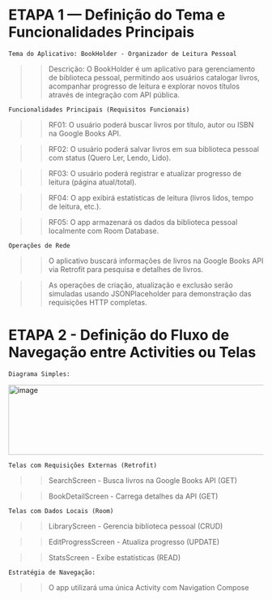 # ETAPA 1 — Definição do Tema e Funcionalidades Principais

```Tema do Aplicativo: BookHolder - Organizador de Leitura Pessoal```
>>Descrição:
>>O BookHolder é um aplicativo para gerenciamento de biblioteca pessoal, permitindo aos usuários catalogar livros, acompanhar progresso de leitura e explorar novos títulos através de integração com API pública.

```Funcionalidades Principais (Requisitos Funcionais)```
>>RF01: O usuário poderá buscar livros por título, autor ou ISBN na Google Books API.

>>RF02: O usuário poderá salvar livros em sua biblioteca pessoal com status (Quero Ler, Lendo, Lido).

>>RF03: O usuário poderá registrar e atualizar progresso de leitura (página atual/total).

>>RF04: O app exibirá estatísticas de leitura (livros lidos, tempo de leitura, etc.).

>>RF05: O app armazenará os dados da biblioteca pessoal localmente com Room Database.

```Operações de Rede```
>>O aplicativo buscará informações de livros na Google Books API via Retrofit para pesquisa e detalhes de livros.

>>As operações de criação, atualização e exclusão serão simuladas usando JSONPlaceholder para demonstração das requisições HTTP completas.

# ETAPA 2 - Definição do Fluxo de Navegação entre Activities ou Telas

```Diagrama Simples:```

<img width="643" height="138" alt="image" src="https://github.com/user-attachments/assets/4ca9aff8-c639-4d86-a809-fc7aaa0335bf" />


```Telas com Requisições Externas (Retrofit)```
>>SearchScreen - Busca livros na Google Books API (GET)

>>BookDetailScreen - Carrega detalhes da API (GET)

```Telas com Dados Locais (Room)```
>>LibraryScreen - Gerencia biblioteca pessoal (CRUD)

>>EditProgressScreen - Atualiza progresso (UPDATE)

>>StatsScreen - Exibe estatísticas (READ)


```Estratégia de Navegação:```
>>O app utilizará uma única Activity com Navigation Compose






